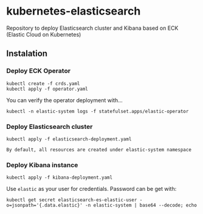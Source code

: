 # kubernetes-elasticsearch
Repository to deploy Elasticsearch cluster and Kibana based on ECK (Elastic Cloud on Kubernetes)

## Instalation

### Deploy ECK Operator
```
kubectl create -f crds.yaml
kubectl apply -f operator.yaml
```

You can verify the operator deployment with...
```
kubectl -n elastic-system logs -f statefulset.apps/elastic-operator
```

### Deploy Elasticsearch cluster
```
kubectl apply -f elasticsearch-deployment.yaml
```

	By default, all resources are created under elastic-system namespace


### Deploy Kibana instance
```
kubectl apply -f kibana-deployment.yaml
```

Use `elastic` as your user for credentials. Password can be get with:
```
kubectl get secret elasticsearch-es-elastic-user -o=jsonpath='{.data.elastic}' -n elastic-system | base64 --decode; echo
```

